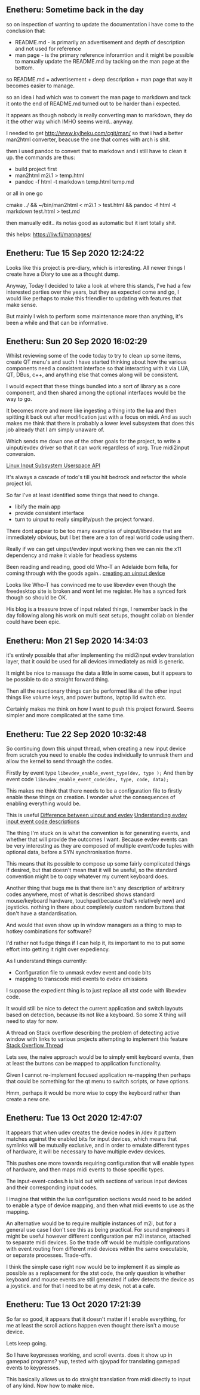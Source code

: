 Enetheru: Sometime back in the day
------------------------
so on inspection of wanting to update the documentation i have come to the
conclusion that:
* README.md - is primarily an advertisement and depth of description and not used for
reference
* man page - is the primary reference inforamtion and it might be possible to manually update the README.md by tacking on the man page at the bottom.

so README.md = advertisement + deep description + man page
that way it becomes easier to manage.

so an idea i had which was to convert the man page to markdown and tack it onto
the end of README.md turned out to be harder than i expected.

it appears as though nobody is really converting man to markdown, they do it
the other way which IMHO seems weird.. anyway.

I needed to get http://www.kylheku.com/cgit/man/
so that i had a better man2html converter, beacuse the one that comes with arch
is shit.

then i used pandoc to convert that to markdown and i still have to clean it up.
the commands are thus:
* build project first
* man2html m2i.1 > temp.html
* pandoc -f html -t markdown temp.html temp.md

or all in one go

cmake ../ && ~/bin/man2html < m2i.1 > test.html && pandoc -f html -t markdown test.html > test.md

then manually edit.. its notas good as automatic but it isnt totally shit.

this helps:
https://liw.fi/manpages/

Enetheru: Tue 15 Sep 2020 12:24:22
-----------------------------
Looks like this project is pre-diary, which is interesting. All newer things I
create have a Diary to use as a thought dump.

Anyway, Today I decided to take a look at where this stands, I've had a few
interested parties over the years, but they as expected come and go, I would
like perhaps to make this friendlier to updating with features that make sense.

But mainly I wish to perform some maintenance more than anything, it's been a
while and that can be informative.

Enetheru: Sun 20 Sep 2020 16:02:29
----------------------------------
Whilst reviewing some of the code today to try to clean up some items, create
QT menu's and such I have started thinking about how the various components
need a consistent interface so that  interacting with it via LUA, QT, DBus,
c++, and anything else that comes along will be consistent.

I would expect that these things bundled into a sort of library as a core
component, and then shared among the optional interfaces would be the way to
go.

It becomes more and more like ingesting a thing into the lua and then spitting
it back out after modification just with a focus on midi. And as such makes me
think that there is probably a lower level subsystem that does this job already
that I am simply unaware of.

Which sends me down one of the other goals for the project, to write a
uinput/evdev driver so that it can work regardless of xorg. True midi2input
conversion.

[Linux Input Subsystem Userspace API](https://www.kernel.org/doc/html/v4.12/input/input.html)

It's always a cascade of todo's till you hit bedrock and refactor the whole
project lol.

So far I've at least identified some things that need to change.
* libify the main app
* provide consistent interface
* turn to uinput to really simplify/push the project forward.

There dont appear to be too many examples of uinput/libevdev that are
immediately obvious, but I bet there are a ton of real world code using them.

Really if we can get uinput/evdev input working then we can nix the x11
dependency and make it viable for headless systems

Been reading and reading, good old Who-T an Adelaide born fella, for coming
through with the goods again..
[creating an uinput device](https://who-t.blogspot.com/2013/09/libevdev-creating-uinput-devices.html)

Looks like Who-T has convinced me to use libevdev even though the freedesktop
site is broken and wont let me register. He has a synced fork though so should
be OK.

His blog is a treasure trove of input related things, I remember back in the
day following along his work on multi seat setups, thought collab on blender
could have been epic.

Enetheru: Mon 21 Sep 2020 14:34:03
----------------------------------
it's entirely possible that after implementing the midi2input evdev translation
layer, that it could be used for all devices immediately as midi is generic.

It might be nice to massage the data a little in some cases, but it appears to
be possible to do a straight forward thing.

Then all the reactionary things can be performed like all the other input
things like volume keys, and power buttons, laptop lid switch etc.

Certainly makes me think on how I want to push this project forward. Seems
simpler and more complicated at the same time.

Enetheru: Tue 22 Sep 2020 10:32:48
----------------------------------
So continuing down this uinput thread, when creating a new input device from
scratch you need to enable the codes individually to unmask them and allow the
kernel to send through the codes.

Firstly by event type `libevdev_enable_event_type(dev, type );`
And then by event code `libevdev_enable_event_code(dev, type, code, data);`

This makes me think that there needs to be a configuration file to firstly
enable these things on creation. I wonder what the consequences of enabling
everything would be.

This is useful
[Difference between uinput and evdev](https://who-t.blogspot.com/2016/05/the-difference-between-uinput-and-evdev.html)
[Understanding evdev](https://who-t.blogspot.com/2016/09/understanding-evdev.html)
[input event code descriptions](https://www.kernel.org/doc/html/v4.12/input/event-codes.html)

The thing I'm stuck on is what the convention is for generating events, and
whether that will provide the outcomes I want.
Because evdev events can be very interesting as they are composed of multiple
event/code tuples with optional data, before a SYN synchronisation frame.

This means that its possible to compose up some fairly complicated things if
desired, but that doesn't mean that it will be useful, so the standard
convention might be to copy whatever my current keyboard does.

Another thing that bugs me is that there isn't any description of arbitrary
codes anywhere, most of what is described shows standard mouse/keyboard
hardware, touchpad(because that's relatively new) and joysticks. nothing in
there about completely custom random buttons that don't have a standardisation.

And would that even show up in window managers as a thing to map to hotkey
combinations for software?

I'd rather not fudge things if I can help it, its important to me to put some
effort into getting it right over expediency.

As I understand things currently:
* Configuration file to unmask evdev event and code bits
* mapping to transcode midi events to evdev emissions

I suppose the expedient thing is to just replace all xtst code with libevdev
code.

It would still be nice to detect the current application and switch layouts
based on detection, because its not like a keyboard. So some X thing will need
to stay for now.

A thread on Stack overflow describing the problem of detecting active
window with links to various projects attempting to implement this feature
[Stack Overflow Thread](https://stackoverflow.com/questions/45465016/how-do-i-get-the-active-window-on-gnome-wayland)

Lets see, the naive approach would be to simply emit keyboard events, then at
least the buttons can be mapped to application functionality.

Given I cannot re-implement focused application re-mapping then perhaps that
could be something for the qt menu to switch scripts, or have options.

Hmm, perhaps it would be more wise to copy the keyboard rather than create a
new one.

Enetheru: Tue 13 Oct 2020 12:47:07
----------------------------------
It appears that when udev creates the device nodes in /dev it pattern matches
against the enabled bits for input devices, which means that symlinks will be
mutually exclusive, and in order to emulate different types of hardware, it
will be necessary to have multiple evdev devices.

This pushes one more towards requiring configuration that will enable types of
hardware, and then maps midi events to those specific types.

The input-event-codes.h is laid out with sections of various input devices
and their corresponding input codes.

I imagine that within the lua configuration sections would need to be added to
enable a type of device mapping, and then what midi events to use as the
mapping.

An alternative would be to require multiple instances of m2i, but for a general
use case I don't see this as being practical. For sound engineers it might be
useful however different configuration per m2i instance, attached to separate
midi devices. So the trade off would be multiple configurations with event
routing from different midi devices within the same executable, or separate
processes. Trade-offs.

I think the simple case right now would be to implement it as simple as
possible as a replacement for the xtst code, the only question is whether
keyboard and mouse events are still generated if udev detects the device as a
joystick. and for that I need to be at my desk, not at a cafe.

Enetheru: Tue 13 Oct 2020 17:21:39
----------------------------------
So far so good, it appears that it doesn't matter if I enable everything, for me
at least the scroll actions happen even thought there isn't a mouse device.

Lets keep going.

So I have keypresses working, and scroll events. does it show up in gamepad
programs? yup, tested with qjoypad for translating gamepad events to
keypresses.

This basically allows us to do straight translation from midi directly to input
of any kind. Now how to make nice.

